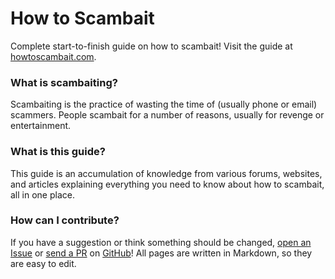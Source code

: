 # How to Scambait
Complete start-to-finish guide on how to scambait!  Visit the guide at [howtoscambait.com](https://howtoscambait.com/).

### What is scambaiting?
Scambaiting is the practice of wasting the time of (usually phone or email) scammers.  People scambait for a number of reasons, usually for revenge or entertainment.

### What is this guide?
This guide is an accumulation of knowledge from various forums, websites, and articles explaining everything you need to know about how to scambait, all in one place.

### How can I contribute?
If you have a suggestion or think something should be changed, [open an Issue](https://github.com/NorthWatch/howtoscambait/issues) or [send a PR](https://github.com/NorthWatch/howtoscambait/pulls) on [GitHub](https://github.com/NorthWatch/how-to-scambait)!  All pages are written in Markdown, so they are easy to edit.
